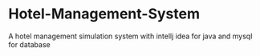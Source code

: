 # Hotel-Management-System
 A hotel management simulation system with intellj idea for java and mysql for database
